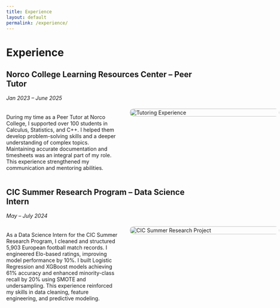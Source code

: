 ```yaml
---
title: Experience
layout: default
permalink: /experience/
---
```


# Experience

## Norco College Learning Resources Center – Peer Tutor
*Jan 2023 – June 2025*

<div style="display: flex; align-items: flex-start; gap: 30px; margin: 20px 0;">
  <div style="flex: 1; min-width: 300px;">
    <p>During my time as a Peer Tutor at Norco College, I supported over 100 students in Calculus, Statistics, and C++. I helped them develop problem-solving skills and a deeper understanding of complex topics. Maintaining accurate documentation and timesheets was an integral part of my role. This experience strengthened my communication and mentoring abilities.</p>
  </div>
  
  <div style="flex: 0 0 400px;">
    <img src="{{ site.baseurl }}/assets/img/CSUF_DS.png" alt="Tutoring Experience" style="border-radius:12px; width:100%;">
  </div>
</div>

## CIC Summer Research Program – Data Science Intern
*May – July 2024*

<div style="display: flex; align-items: flex-start; gap: 30px; margin: 20px 0;">
  <div style="flex: 1; min-width: 300px;">
    <p>As a Data Science Intern for the CIC Summer Research Program, I cleaned and structured 5,903 European football match records. I engineered Elo-based ratings, improving model performance by 10%. I built Logistic Regression and XGBoost models achieving 61% accuracy and enhanced minority-class recall by 20% using SMOTE and undersampling. This experience reinforced my skills in data cleaning, feature engineering, and predictive modeling.</p>
  </div>
  
  <div style="flex: 0 0 400px;">
    <img src="{{ site.baseurl }}/assets/img/CSUF_DS_2.png" alt="CIC Summer Research Project" style="border-radius:12px; width:100%;">
  </div>
</div>
